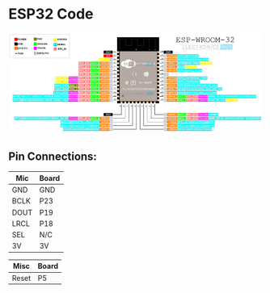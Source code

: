 # ESP32 Code

![ESP32-WROOM Pinout](media\ESP-WROOM-32-Pinout.jpg)

## Pin Connections:

| Mic  | Board |
| ---- | ----- |
| GND  | GND   |
| BCLK | P23   |
| DOUT | P19   |
| LRCL | P18   |
| SEL  | N/C   |
| 3V   | 3V    |

| Misc  | Board |
| ----- | ----- |
| Reset | P5    |
